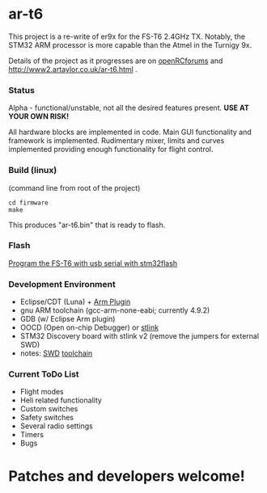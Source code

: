 # ar-t6

This project is a re-write of er9x for the FS-T6 2.4GHz TX.
Notably, the STM32 ARM processor is more capable than the Atmel in the Turnigy 9x.

Details of the project as it progresses are on [openRCforums](http://openrcforums.com/forum/viewforum.php?f=124)
and http://www2.artaylor.co.uk/ar-t6.html .

### Status

Alpha - functional/unstable, not all the desired features present. 
**USE AT YOUR OWN RISK!**

All hardware blocks are implemented in code. 
Main GUI functionality and framework is implemented.
Rudimentary mixer, limits and curves implemented providing enough functionality for flight control.

### Build (linux)
(command line from root of the project)
```
cd firmware
make
```

This produces "ar-t6.bin" that is ready to flash.

### Flash

[Program the FS-T6 with usb serial with stm32flash](http://minkbot.blogspot.com/2015/03/fs-t6-firmware-upgrade.html)

### Development Environment

- Eclipse/CDT (Luna) + [Arm Plugin](http://gnuarmeclipse.livius.net/blog/)
- gnu ARM toolchain (gcc-arm-none-eabi; currently 4.9.2)
- GDB (w/ Eclipse Arm plugin)
- OOCD (Open on-chip Debugger) or [stlink](http://www.github.com/texane/stlink)
- STM32 Discovery board with stlink v2 (remove the jumpers for external SWD)
- notes:
[SWD](http://minkbot.blogspot.com/2014/10/fs-t6-and-swd-hack.html) 
[toolchain](http://minkbot.blogspot.com/2014/10/embedded-software-with-eclipse-arm.html)

### Current ToDo List

- Flight modes
- Heli related functionality
- Custom switches
- Safety switches
- Several radio settings
- Timers
- Bugs

# **Patches and developers welcome!**
